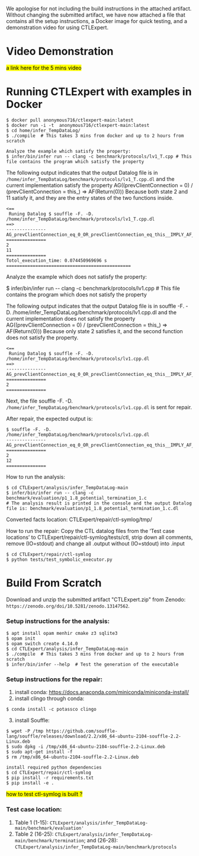 We apologise for not including the build instructions in the attached artifact. Without changing the submitted artifact, we have now attached a file that contains all the setup instructions, a Docker image for quick testing, and a demonstration video for using CTLExpert. 


# Video Demonstration

<mark> a link here for the 5 mins video </mark>


# Running CTLExpert with examples in Docker

```
$ docker pull anonymous716/ctlexpert-main:latest
$ docker run -i -t  anonymous716/ctlexpert-main:latest
$ cd home/infer_TempDataLog/
$ ./compile  # This takes 3 mins from docker and up to 2 hours from scratch 

Analyze the example which satisfy the property: 
$ infer/bin/infer run -- clang -c benchmark/protocols/lv1_T.cpp # This file contains the program which satisfy the property 
```

The following output indicates that the output Datalog file is in `/home/infer_TempDataLog/benchmark/protocols/lv1_T.cpp.dl` 
and the current implementation satisfy the property 
AG((prevClientConnection = 0) \/ (prevClientConnection = this_)  => AF(Return(0)))
Because both state 2 and 11 satisfy it, and they are the entry states of the two functions inside. 

```
<==
 Runing Datalog $ souffle -F. -D. /home/infer_TempDataLog/benchmark/protocols/lv1_T.cpp.dl 
==>
---------------
AG_prevClientConnection_eq_0_OR_prevClientConnection_eq_this__IMPLY_AF_ReturnPred_Final
===============
2
11
===============
Totol_execution_time: 0.074450969696 s
===============================================
```

Analyze the example which does not satisfy the property: 

$ infer/bin/infer run -- clang -c benchmark/protocols/lv1.cpp # This file contains the program which does not satisfy the property 

The following output indicates that the output Datalog file is in souffle -F. -D. /home/infer_TempDataLog/benchmark/protocols/lv1.cpp.dl 
and the current implementation does not satisfy the property 
AG((prevClientConnection = 0) \/ (prevClientConnection = this_)  => AF(Return(0)))
Because only state 2 satisfies it, and the second function does not satisfy the property. 

```
<==
 Runing Datalog $ souffle -F. -D. /home/infer_TempDataLog/benchmark/protocols/lv1.cpp.dl 
==>
---------------
AG_prevClientConnection_eq_0_OR_prevClientConnection_eq_this__IMPLY_AF_handleHTTPCmd_notSupportedPred_Final
===============
2
===============
```

Next, the file souffle -F. -D. `/home/infer_TempDataLog/benchmark/protocols/lv1.cpp.dl` is sent for repair. 


After repair, the expected output is: 
```
$ souffle -F. -D. /home/infer_TempDataLog/benchmark/protocols/lv1.cpp.dl 
---------------
AG_prevClientConnection_eq_0_OR_prevClientConnection_eq_this__IMPLY_AF_handleHTTPCmd_notSupportedPred_Final
===============
2
12
===============
```



How to run the analysis:
```
$ cd CTLExpert/analysis/infer_TempDataLog-main
$ infer/bin/infer run -- clang -c benchmark/evaluation/p1_1.8_potential_termination_1.c 
# The analysis result is printed in the console and the output Datalog file is: benchmark/evaluation/p1_1.8_potential_termination_1.c.dl 
```

Converted facts location:
CTLExpert/repair/ctl-symlog/tmp/

How to run the repair:
Copy the CTL datalog files from the ‘Test case locations’ to CTLExpert/repair/ctl-symlog/tests/ctl, strip down all comments, remove (IO=stdout) and change all .output without (IO=stdout) into .input

```
$ cd CTLExpert/repair/ctl-symlog
$ python tests/test_symbolic_executor.py
```





# Build From Scratch

Download and unzip the submitted artifact "CTLExpert.zip" from Zenodo: `https://zenodo.org/doi/10.5281/zenodo.13147562`. 

### Setup instructions for the analysis: 
```
$ apt install opam menhir cmake z3 sqlite3 
$ opam init 
$ opam switch create 4.14.0
$ cd CTLExpert/analysis/infer_TempDataLog-main 
$ ./compile  # This takes 3 mins from docker and up to 2 hours from scratch
$ infer/bin/infer --help  # Test the generation of the executable
```

### Setup instructions for the repair: 
1. install conda: https://docs.anaconda.com/miniconda/miniconda-install/ 
2. install clingo through conda: 
```
$ conda install -c potassco clingo
```
3. install Souffle: 
```
$ wget -P /tmp https://github.com/souffle-lang/souffle/releases/download/2.2/x86_64-ubuntu-2104-souffle-2.2-Linux.deb
$ sudo dpkg -i /tmp/x86_64-ubuntu-2104-souffle-2.2-Linux.deb
$ sudo apt-get install -f
$ rm /tmp/x86_64-ubuntu-2104-souffle-2.2-Linux.deb

install required python dependencies
$ cd CTLExpert/repair/ctl-symlog
$ pip install -r requirements.txt
$ pip install -e .
```
<mark> how to test ctl-symlog is built ? </mark>

### Test case location: 

1. Table 1 (1-15): `CTLExpert/analysis/infer_TempDataLog-main/benchmark/evaluation'`
3. Table 2 (16-25): `CTLExpert/analysis/infer_TempDataLog-main/benchmark/termination`; and
   (26-28): `CTLExpert/analysis/infer_TempDataLog-main/benchmark/protocols`

